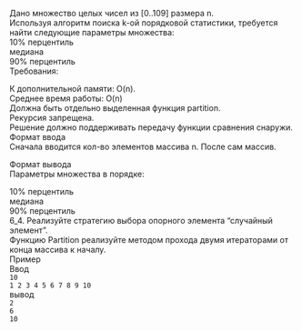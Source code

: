 Дано множество целых чисел из [0..109] размера n.  
Используя алгоритм поиска k-ой порядковой статистики, требуется найти следующие параметры множества:  
10% перцентиль  
медиана  
90% перцентиль  
Требования:  

К дополнительной памяти: O(n).  
Среднее время работы: O(n)  
Должна быть отдельно выделенная функция partition.  
Рекурсия запрещена.  
Решение должно поддерживать передачу функции сравнения снаружи.  
Формат ввода  
Сначала вводится кол-во элементов массива n. После сам массив.  

Формат вывода  
Параметры множества в порядке:  

10% перцентиль  
медиана  
90% перцентиль  
6_4. Реализуйте стратегию выбора опорного элемента “случайный элемент”.  
Функцию Partition реализуйте методом прохода двумя итераторами от конца массива к началу.  
Пример  
Ввод  
```10```  
```1 2 3 4 5 6 7 8 9 10 ```  
вывод  
```2```  
```6```  
```10```  

